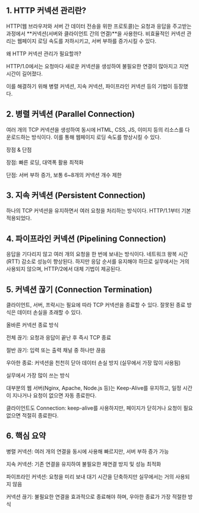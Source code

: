 ## 1. HTTP 커넥션 관리란?

HTTP(웹 브라우저와 서버 간 데이터 전송을 위한 프로토콜)는 요청과 응답을 주고받는 과정에서 **커넥션(서버와 클라이언트 간의 연결)**을 사용한다. 비효율적인 커넥션 관리는 웹페이지 로딩 속도를 저하시키고, 서버 부하를 증가시킬 수 있다.

왜 HTTP 커넥션 관리가 필요할까?

HTTP/1.0에서는 요청마다 새로운 커넥션을 생성하여 불필요한 연결이 많아지고 지연 시간이 길어졌다.

이를 해결하기 위해 병렬 커넥션, 지속 커넥션, 파이프라인 커넥션 등의 기법이 등장했다.

## 2. 병렬 커넥션 (Parallel Connection)

여러 개의 TCP 커넥션을 생성하여 동시에 HTML, CSS, JS, 이미지 등의 리소스를 다운로드하는 방식이다. 이를 통해 웹페이지 로딩 속도를 향상시킬 수 있다.

장점 & 단점

장점: 빠른 로딩, 대역폭 활용 최적화

단점: 서버 부하 증가, 보통 6~8개의 커넥션 개수 제한

## 3. 지속 커넥션 (Persistent Connection)

하나의 TCP 커넥션을 유지하면서 여러 요청을 처리하는 방식이다. HTTP/1.1부터 기본 적용되었다.


## 4. 파이프라인 커넥션 (Pipelining Connection)

응답을 기다리지 않고 여러 개의 요청을 한 번에 보내는 방식이다. 네트워크 왕복 시간(RTT) 감소로 성능이 향상된다. 하지만 응답 순서를 유지해야 하므로 실무에서는 거의 사용되지 않으며, HTTP/2에서 대체 기법이 제공된다.

## 5. 커넥션 끊기 (Connection Termination)

클라이언트, 서버, 프락시는 필요에 따라 TCP 커넥션을 종료할 수 있다. 잘못된 종료 방식은 데이터 손실을 초래할 수 있다.

올바른 커넥션 종료 방식

전체 끊기: 요청과 응답이 끝난 후 즉시 TCP 종료

절반 끊기: 입력 또는 출력 채널 중 하나만 끊음

우아한 종료: 커넥션을 천천히 닫아 데이터 손실 방지 (실무에서 가장 많이 사용됨)

실무에서 가장 많이 쓰는 방식

대부분의 웹 서버(Nginx, Apache, Node.js 등)는 Keep-Alive를 유지하고, 일정 시간이 지나거나 요청이 없으면 자동 종료한다.

클라이언트도 Connection: keep-alive를 사용하지만, 페이지가 닫히거나 요청이 필요 없으면 적절히 종료한다.

## 6. 핵심 요약

병렬 커넥션: 여러 개의 연결을 동시에 사용해 빠르지만, 서버 부하 증가 가능

지속 커넥션: 기존 연결을 유지하여 불필요한 재연결 방지 및 성능 최적화

파이프라인 커넥션: 요청을 미리 보내 대기 시간을 단축하지만 실무에서는 거의 사용되지 않음

커넥션 끊기: 불필요한 연결을 효과적으로 종료해야 하며, 우아한 종료가 가장 적절한 방식
